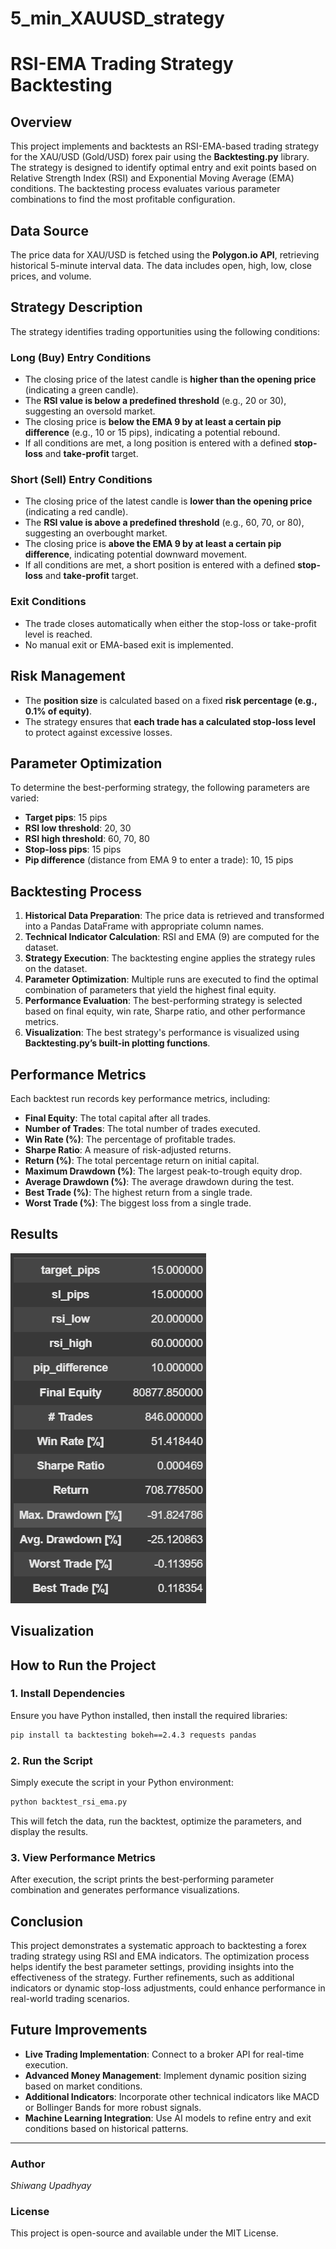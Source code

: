 # 5_min_XAUUSD_strategy
# RSI-EMA Trading Strategy Backtesting

## Overview
This project implements and backtests an RSI-EMA-based trading strategy for the XAU/USD (Gold/USD) forex pair using the **Backtesting.py** library. The strategy is designed to identify optimal entry and exit points based on Relative Strength Index (RSI) and Exponential Moving Average (EMA) conditions. The backtesting process evaluates various parameter combinations to find the most profitable configuration.

## Data Source
The price data for XAU/USD is fetched using the **Polygon.io API**, retrieving historical 5-minute interval data. The data includes open, high, low, close prices, and volume.

## Strategy Description
The strategy identifies trading opportunities using the following conditions:

### **Long (Buy) Entry Conditions**
- The closing price of the latest candle is **higher than the opening price** (indicating a green candle).
- The **RSI value is below a predefined threshold** (e.g., 20 or 30), suggesting an oversold market.
- The closing price is **below the EMA 9 by at least a certain pip difference** (e.g., 10 or 15 pips), indicating a potential rebound.
- If all conditions are met, a long position is entered with a defined **stop-loss** and **take-profit** target.

### **Short (Sell) Entry Conditions**
- The closing price of the latest candle is **lower than the opening price** (indicating a red candle).
- The **RSI value is above a predefined threshold** (e.g., 60, 70, or 80), suggesting an overbought market.
- The closing price is **above the EMA 9 by at least a certain pip difference**, indicating potential downward movement.
- If all conditions are met, a short position is entered with a defined **stop-loss** and **take-profit** target.

### **Exit Conditions**
- The trade closes automatically when either the stop-loss or take-profit level is reached.
- No manual exit or EMA-based exit is implemented.

## Risk Management
- The **position size** is calculated based on a fixed **risk percentage (e.g., 0.1% of equity)**.
- The strategy ensures that **each trade has a calculated stop-loss level** to protect against excessive losses.

## Parameter Optimization
To determine the best-performing strategy, the following parameters are varied:
- **Target pips**: 15 pips
- **RSI low threshold**: 20, 30
- **RSI high threshold**: 60, 70, 80
- **Stop-loss pips**: 15 pips
- **Pip difference** (distance from EMA 9 to enter a trade): 10, 15 pips

## Backtesting Process
1. **Historical Data Preparation**: The price data is retrieved and transformed into a Pandas DataFrame with appropriate column names.
2. **Technical Indicator Calculation**: RSI and EMA (9) are computed for the dataset.
3. **Strategy Execution**: The backtesting engine applies the strategy rules on the dataset.
4. **Parameter Optimization**: Multiple runs are executed to find the optimal combination of parameters that yield the highest final equity.
5. **Performance Evaluation**: The best-performing strategy is selected based on final equity, win rate, Sharpe ratio, and other performance metrics.
6. **Visualization**: The best strategy's performance is visualized using **Backtesting.py’s built-in plotting functions**.

## Performance Metrics
Each backtest run records key performance metrics, including:
- **Final Equity**: The total capital after all trades.
- **Number of Trades**: The total number of trades executed.
- **Win Rate (%)**: The percentage of profitable trades.
- **Sharpe Ratio**: A measure of risk-adjusted returns.
- **Return (%)**: The total percentage return on initial capital.
- **Maximum Drawdown (%)**: The largest peak-to-trough equity drop.
- **Average Drawdown (%)**: The average drawdown during the test.
- **Best Trade (%)**: The highest return from a single trade.
- **Worst Trade (%)**: The biggest loss from a single trade.

## Results
![Screenshot](images/result.png)

## Visualization


## How to Run the Project
### **1. Install Dependencies**
Ensure you have Python installed, then install the required libraries:
```bash
pip install ta backtesting bokeh==2.4.3 requests pandas
```

### **2. Run the Script**
Simply execute the script in your Python environment:
```bash
python backtest_rsi_ema.py
```
This will fetch the data, run the backtest, optimize the parameters, and display the results.

### **3. View Performance Metrics**
After execution, the script prints the best-performing parameter combination and generates performance visualizations.

## Conclusion
This project demonstrates a systematic approach to backtesting a forex trading strategy using RSI and EMA indicators. The optimization process helps identify the best parameter settings, providing insights into the effectiveness of the strategy. Further refinements, such as additional indicators or dynamic stop-loss adjustments, could enhance performance in real-world trading scenarios.

## Future Improvements
- **Live Trading Implementation**: Connect to a broker API for real-time execution.
- **Advanced Money Management**: Implement dynamic position sizing based on market conditions.
- **Additional Indicators**: Incorporate other technical indicators like MACD or Bollinger Bands for more robust signals.
- **Machine Learning Integration**: Use AI models to refine entry and exit conditions based on historical patterns.

---

### **Author**
*Shiwang Upadhyay*

### **License**
This project is open-source and available under the MIT License.

